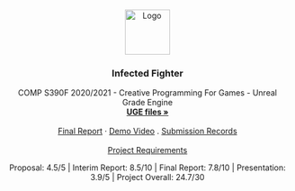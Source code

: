 <!-- PROJECT LOGO -->
<br />
<p align="center">
  <a href="https://github.com/OP-Banana/Unreal_Grade_Engine/">
    <img src="http://www.ouhk.edu.hk/PAU/AboutOUHK/University_identity/OUHK-logo.png" alt="Logo" height="80">
  </a>

  <h3 align="center">Infected Fighter</h3>

  <p align="center">
    COMP S390F 2020/2021 - Creative Programming For Games - Unreal Grade Engine
    <br />
    <a href="https://drive.google.com/file/d/1Thjns14x2FvV2vc7o2ucQ-681Cz_CRJd/view?usp=sharing"><strong>UGE files »</strong></a>
    <br />
    <br />
    <a href="https://drive.google.com/file/d/1gIUbvJQzhL9NKuuxNVTD4sLhlKVYmeOQ/view?usp=sharing">Final Report</a>
    ·
    <a href="https://drive.google.com/file/d/1UCeKtfK1CRBiEV-sXalkZ6KpQnrWnxj-/view?usp=sharing">Demo Video</a>
    .
    <a href="https://drive.google.com/drive/folders/11H0wjQYojAZK64u7C859ESLdyNXmSQ2U?usp=sharing">Submission Records</a>
    <br />
    <br />
    <a href="https://drive.google.com/file/d/160s0fmJOryQ9i0Kp1GxThli9g065qBy9/view?usp=sharing">Project Requirements</a>
  </p>
  <p align="center">
    Proposal: 4.5/5 | Interim Report: 8.5/10 | Final Report: 7.8/10 | Presentation: 3.9/5 | Project Overall: 24.7/30
  </p>
</p>
